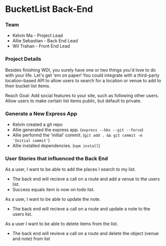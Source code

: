 # BucketList Back-End

### Team

* Kelvin Ma - Project Lead
* Allie Sebastian - Back End Lead
* Wil Trahan - Front End Lead

### Project Details

Besides finishing WDI, you surely have one or two things you'd love to do with your life. Let's get 'em on paper! You could integrate with a third-party location-based API to allow users to search for a location or venue to add to their bucket list items.

Reach Goal: Add social features to your site, such as following other users. Allow users to make certain list items public, but default to private.

### Generate a New Express App

- Kelvin created a git repo
- Allie generated the express app. (`express --hbs --git --force`)
- Allie performd the 'initial' commit. (`git add . && git commit -m 'Initial commit'`)
- Allie installed dependencies. (`npm install`)

### User Stories that influenced the Back End

As a user, I want to be able to add the places I search to my list.

- The back end will recieve a call on a route and add a venue to the users list.
- Success equals item is now on todo list.

As a user, I want to be able to update the note.

- The back end will recieve a call on a route and update a note to the users list.

As a user I want to be able to delete items from the list.

- The back end will revieve a call on a route and delete the object (venue and note) from list

